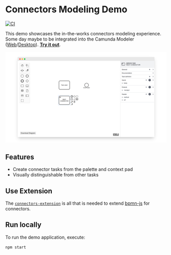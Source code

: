 # Connectors Modeling Demo

[![CI](https://github.com/bpmn-io/connectors-modeling-demo/actions/workflows/CI.yml/badge.svg)](https://github.com/bpmn-io/connectors-modeling-demo/actions/workflows/CI.yml)

This demo showcases the in-the-works connectors modeling experience. Some day maybe to be integrated into the Camunda Modeler ([Web](https://github.com/camunda/web-modeler)/[Desktop](https://github.com/camunda/camunda-modeler)). **[Try it out](https://bpmn-io.github.io/connectors-modeling-demo/)**.

[![screenshot](./resources/screenshot.png)](https://bpmn-io.github.io/connectors-modeling-demo/)


## Features

* Create connector tasks from the palette and context pad
* Visually distinguishable from other tasks


## Use Extension

The [`connectors-extension`](./connectors-extension) is all that is needed to extend [bpmn-js](https://github.com/bpmn-io/bpmn-js) for connectors.


## Run locally

To run the demo application, execute:

```
npm start
```
